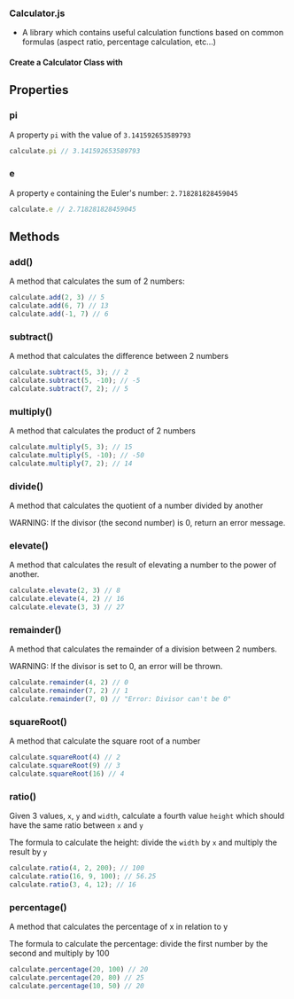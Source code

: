 ### Calculator.js 
- A library which contains useful calculation functions based on common formulas (aspect ratio, percentage calculation, etc…)



#### Create a Calculator Class with

## Properties

### pi

A property `pi` with the value of `3.141592653589793`


```js
calculate.pi // 3.141592653589793
```

### e

A property `e` containing the Euler's number: `2.718281828459045` 

```js
calculate.e // 2.718281828459045
``` 


## Methods

### add()

A method that calculates the sum of 2 numbers:

```js
calculate.add(2, 3) // 5
calculate.add(6, 7) // 13
calculate.add(-1, 7) // 6
```
### subtract() 

A method that calculates the difference between 2 numbers

```js
calculate.subtract(5, 3); // 2
calculate.subtract(5, -10); // -5
calculate.subtract(7, 2); // 5
```

### multiply() 

A method that calculates the product of 2 numbers

```js
calculate.multiply(5, 3); // 15
calculate.multiply(5, -10); // -50
calculate.multiply(7, 2); // 14
```

### divide()

A method that calculates the quotient of a number divided by another

WARNING: If the divisor (the second number) is 0, return an error message.

### elevate()

A method that calculates the result of elevating a number to the power of another.

```js
calculate.elevate(2, 3) // 8
calculate.elevate(4, 2) // 16
calculate.elevate(3, 3) // 27
```

### remainder()

A method that calculates the remainder of a division between 2 numbers.

WARNING: If the divisor is set to 0, an error will be thrown.

```js
calculate.remainder(4, 2) // 0
calculate.remainder(7, 2) // 1
calculate.remainder(7, 0) // "Error: Divisor can't be 0"
```

### squareRoot()

A method that calculate the square root of a number

```js
calculate.squareRoot(4) // 2
calculate.squareRoot(9) // 3
calculate.squareRoot(16) // 4
```

### ratio()

Given 3 values, `x`, `y` and `width`, calculate a fourth value `height` which should have the same ratio between `x` and `y`

The formula to calculate the height: divide the `width` by `x` and multiply the result by `y`

```js
calculate.ratio(4, 2, 200); // 100
calculate.ratio(16, 9, 100); // 56.25
calculate.ratio(3, 4, 12); // 16
```

### percentage()

A method that calculates the percentage of x in relation to y

The formula to calculate the percentage: divide the first number by the second and multiply by 100

```js
calculate.percentage(20, 100) // 20
calculate.percentage(20, 80) // 25
calculate.percentage(10, 50) // 20
```
